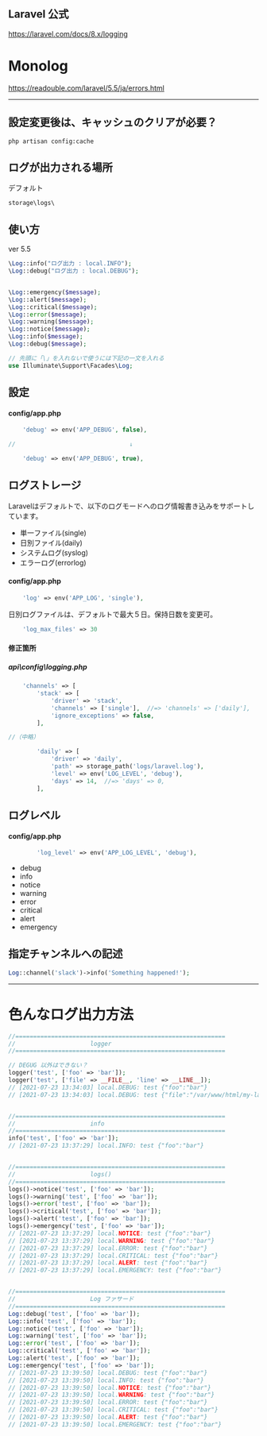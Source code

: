 ## Laravel 公式
https://laravel.com/docs/8.x/logging


# Monolog
https://readouble.com/laravel/5.5/ja/errors.html  

______________________________________________________________

## 設定変更後は、キャッシュのクリアが必要？
```
php artisan config:cache
```

## ログが出力される場所
デフォルト
```
storage\logs\
```

## 使い方
ver 5.5  
```php
\Log::info("ログ出力 : local.INFO");
\Log::debug("ログ出力 : local.DEBUG");


\Log::emergency($message);
\Log::alert($message);
\Log::critical($message);
\Log::error($message);
\Log::warning($message);
\Log::notice($message);
\Log::info($message);
\Log::debug($message);
```

```php
// 先頭に「\」を入れないで使うには下記の一文を入れる
use Illuminate\Support\Facades\Log;
```


## 設定

#### config/app.php
```php
    'debug' => env('APP_DEBUG', false),

//                                ↓

    'debug' => env('APP_DEBUG', true),
```


## ログストレージ
Laravelはデフォルトで、以下のログモードへのログ情報書き込みをサポートしています。

 * 単一ファイル(single)
 * 日別ファイル(daily)
 * システムログ(syslog)
 * エラーログ(errorlog)


#### config/app.php
```php
    'log' => env('APP_LOG', 'single'),
```

日別ログファイルは、デフォルトで最大５日。保持日数を変更可。
```php
    'log_max_files' => 30
```

#### 修正箇所

##### api\config\logging.php
```php
    'channels' => [
        'stack' => [
            'driver' => 'stack',
            'channels' => ['single'],  //=> 'channels' => ['daily'],
            'ignore_exceptions' => false,
        ],

//（中略）

        'daily' => [
            'driver' => 'daily',
            'path' => storage_path('logs/laravel.log'),
            'level' => env('LOG_LEVEL', 'debug'),
            'days' => 14,  //=> 'days' => 0,
        ],
```

## ログレベル

#### config/app.php
```php
        'log_level' => env('APP_LOG_LEVEL', 'debug'),
```

 * debug
 * info
 * notice
 * warning
 * error
 * critical
 * alert
 * emergency



## 指定チャンネルへの記述
```php
Log::channel('slack')->info('Something happened!');
```


_______________________________________________________________
# 色んなログ出力方法

```php
//===========================================================
//                     logger
//===========================================================

// DEGUG 以外はできない？
logger('test', ['foo' => 'bar']);
logger('test', ['file' => __FILE__, 'line' => __LINE__]);
// [2021-07-23 13:34:03] local.DEBUG: test {"foo":"bar"}
// [2021-07-23 13:34:03] local.DEBUG: test {"file":"/var/www/html/my-laravel-app/app/Console/Commands/KakiCommand.php","line":76}


//===========================================================
//                     info
//===========================================================
info('test', ['foo' => 'bar']);
// [2021-07-23 13:37:29] local.INFO: test {"foo":"bar"}


//===========================================================
//                     logs()
//===========================================================
logs()->notice('test', ['foo' => 'bar']);
logs()->warning('test', ['foo' => 'bar']);
logs()->error('test', ['foo' => 'bar']);
logs()->critical('test', ['foo' => 'bar']);
logs()->alert('test', ['foo' => 'bar']);
logs()->emergency('test', ['foo' => 'bar']);
// [2021-07-23 13:37:29] local.NOTICE: test {"foo":"bar"}
// [2021-07-23 13:37:29] local.WARNING: test {"foo":"bar"}
// [2021-07-23 13:37:29] local.ERROR: test {"foo":"bar"}
// [2021-07-23 13:37:29] local.CRITICAL: test {"foo":"bar"}
// [2021-07-23 13:37:29] local.ALERT: test {"foo":"bar"}
// [2021-07-23 13:37:29] local.EMERGENCY: test {"foo":"bar"}


//===========================================================
//                     Log ファサード
//===========================================================
Log::debug('test', ['foo' => 'bar']);
Log::info('test', ['foo' => 'bar']);
Log::notice('test', ['foo' => 'bar']);
Log::warning('test', ['foo' => 'bar']);
Log::error('test', ['foo' => 'bar']);
Log::critical('test', ['foo' => 'bar']);
Log::alert('test', ['foo' => 'bar']);
Log::emergency('test', ['foo' => 'bar']);
// [2021-07-23 13:39:50] local.DEBUG: test {"foo":"bar"}
// [2021-07-23 13:39:50] local.INFO: test {"foo":"bar"}
// [2021-07-23 13:39:50] local.NOTICE: test {"foo":"bar"}
// [2021-07-23 13:39:50] local.WARNING: test {"foo":"bar"}
// [2021-07-23 13:39:50] local.ERROR: test {"foo":"bar"}
// [2021-07-23 13:39:50] local.CRITICAL: test {"foo":"bar"}
// [2021-07-23 13:39:50] local.ALERT: test {"foo":"bar"}
// [2021-07-23 13:39:50] local.EMERGENCY: test {"foo":"bar"}
```

